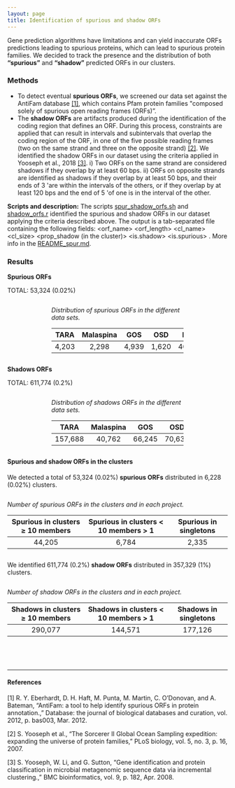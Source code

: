 ```yaml
---
layout: page
title: Identification of spurious and shadow ORFs
---
```



Gene prediction algorithms have limitations and can yield inaccurate ORFs predictions leading to spurious proteins, which can lead to spurious protein families. We decided to track the presence and the distribution of both **“spurious”** and **“shadow”** predicted ORFs in our clusters.

<h3 class="section-heading  text-primary">Methods</h3>

- To detect eventual **spurious ORFs**, we screened our data set against the AntiFam database [[1]](#1), which contains Pfam protein families "composed solely of spurious open reading frames (ORFs)”.
- The **shadow ORFs** are artifacts produced during the identification of the coding region that defines an ORF. During this process, constraints are applied that can result in intervals and subintervals that overlap the coding region of the ORF, in one of the five possible reading frames (two on the same strand and three on the opposite strand) [[2]](#2). We identified the shadow ORFs in our dataset using the criteria applied in Yooseph et al., 2018 [[3]](#3).
i) Two ORFs on the same strand are considered shadows if they overlap by at least 60 bps.
ii) ORFs on opposite strands are identified as shadows if they overlap by at least 50 bps, and their ends of 3 'are within the intervals of the others, or if they overlap by at least 120 bps and the end of 5 'of one is in the interval of the other.

**Scripts and description:** The scripts [spur_shadow_orfs.sh](scripts/Spurious_shadow/spur_shadow_orfs.sh) and [shadow_orfs.r](scripts/Spurious_shadow/shadow_orfs.r) identified the spurious and shadow ORFs in our dataset applying the criteria described above. The output is a tab-separated file containing the following fields: <orf_name> <orf_length> <cl_name> <cl_size> <prop_shadow (in the cluster)> <is.shadow> <is.spurious> . More info in the [README_spur.md](scripts/Spurious_shadow/README_spur.md).

<h3 class="section-heading  text-primary">Results</h3>

**Spurious ORFs**

TOTAL: 53,324 (0.02%)

<div class="img_container" style="width:60%; margin:2em auto;">

*Distribution of spurious ORFs in the different data sets.*

|   TARA   | Malaspina |    GOS   |   OSD   |    HMP   |
|:--------:|:---------:|:--------:|:-------:|:--------:|
|   4,203  |   2,298   |   4,939  |  1,620  |  40,264  |

</div>

**Shadows ORFs**

TOTAL: 611,774 (0.2%)

<div class="img_container" style="width:60%; margin:2em auto;">

*Distribution of shadows ORFs in the different data sets.*

|   TARA   | Malaspina |    GOS   |   OSD   |    HMP   |
|:--------:|:---------:|:--------:|:-------:|:--------:|
|  157,688 |   40,762  |  66,245  |  70,632 |  276,447 |

</div>

<h4 class="section-heading  text-primary">Spurious and shadow ORFs in the clusters</h4>

We detected a total of 53,324 (0.02%) **spurious ORFs** distributed in 6,228 (0.02%) clusters.

<div class="img_container" style="width:100%; margin:2em auto;">

*Number of spurious ORFs in the clusters and in each project.*

| Spurious in clusters ≥ 10 members | Spurious in clusters < 10 members > 1 |  Spurious in singletons  |
|:---------------------------------:|:-------------------------------------:|:------------------------:|
|          44,205                   |                6,784                  |          2,335           |

</div>

We identified 611,774 (0.2%) **shadow ORFs** distributed in 357,329 (1%)
clusters.

<div class="img_container" style="width:100%; margin:2em auto;">

*Number of shadow ORFs in the clusters and in each project.*

| Shadows in clusters ≥ 10 members | Shadows in clusters < 10 members > 1 |  Shadows in singletons  |
|:--------------------------------:|:------------------------------------:|:-----------------------:|
|           290,077                |              144,571                 |          177,126        |

</div>

<br>
<br>

* * *

<h4 class="section-heading  text-primary">References</h4>

<a name="3"></a>[1]	R. Y. Eberhardt, D. H. Haft, M. Punta, M. Martin, C. O’Donovan, and A. Bateman, “AntiFam: a tool to help identify spurious ORFs in protein annotation.,” Database: the journal of biological databases and curation, vol. 2012, p. bas003, Mar. 2012.

<a name="4"></a>[2]	S. Yooseph et al., “The Sorcerer II Global Ocean Sampling expedition: expanding the universe of protein families,” PLoS biology, vol. 5, no. 3, p. 16, 2007.

<a name="5"></a>[3]	S. Yooseph, W. Li, and G. Sutton, “Gene identification and protein classification in microbial metagenomic sequence data via incremental clustering.,” BMC bioinformatics, vol. 9, p. 182, Apr. 2008.

